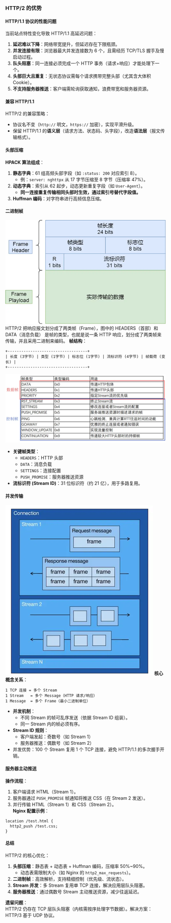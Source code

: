 

### HTTP/2 的优势  
#### HTTP/1.1 协议的性能问题  
当前站点特性变化导致 HTTP/1.1 高延迟问题：  
1. **延迟难以下降**：网络带宽提升，但延迟存在下限瓶颈。  
2. **并发连接有限**：浏览器最大并发连接数为 6 个，且需经历 TCP/TLS 握手及慢启动过程。  
3. **队头阻塞**：同一连接必须完成一个 HTTP 事务（请求+响应）才能处理下一个。  
4. **头部巨大且重复**：无状态协议需每个请求携带完整头部（尤其含大体积 Cookie）。  
5. **不支持服务器推送**：客户端需轮询获取通知，浪费带宽和服务器资源。  

#### 兼容 HTTP/1.1  
HTTP/2 的兼容策略：  
- 协议名不变（`http://` 明文，`https://` 加密），实现平滑升级。  
- 保留 HTTP/1.1 的**语义层**（请求方法、状态码、头字段），改造**语法层**（报文传输格式）。  

#### 头部压缩  
**HPACK 算法组成**：  
1. **静态字典**：61 组高频头部字段（如 `:status: 200` 对应索引 8）。  
   - 例：`server: nghttpx` 从 17 字节压缩至 8 字节（压缩率 47%）。  
2. **动态字典**：索引从 62 起步，动态更新重复字段（如 `User-Agent`）。  
   - **同一连接重复传输相同头部时生效，通过索引号替代字段值。**  
3. **Huffman 编码**：对字符串进行高频信息压缩。  

#### 二进制帧 
![alt text](../Image/二进制帧.png) 
HTTP/2 把响应报文划分成了两类帧（Frame），图中的 HEADERS（首部）和 DATA（消息负载） 是帧的类型，也就是说一条 HTTP 响应，划分成了两类帧来传输，并且采用二进制来编码。
**帧结构**：  
```plaintext
+-----------------------------------+  
| 长度 (3字节) | 类型 (1字节) | 标志位 (1字节) | 流标识符 (4字节) | 帧载荷 (变长) |  
+-----------------------------------+  
```  
![alt text](../Image/帧类型.png)
- **关键帧类型**：  
  - `HEADERS`：HTTP 头部  
  - `DATA`：消息负载  
  - `SETTINGS`：连接配置  
  - `PUSH_PROMISE`：服务器推送资源  
- **流标识符 (Stream ID)**：31 位标识符（约 21 亿），用于多路复用。  

#### 并发传输  
![alt text](../Image/stream.png)
**核心概念关系**：  
```  
1 TCP 连接 = 多个 Stream  
1 Stream   = 多个 Message（HTTP 请求/响应）  
1 Message  = 多个 Frame（最小二进制单位）  
```  
- **并发机制**：  
  - 不同 Stream 的帧可乱序发送（依据 Stream ID 组装）。  
  - 同一 Stream 内的帧必须有序。  
- **Stream ID 规则**：  
  - 客户端发起：奇数号（如 Stream 1）  
  - 服务器推送：偶数号（如 Stream 2）  
- 并发优势：100 个 Stream 复用 1 个 TCP 连接，避免 HTTP/1.1 的多次握手开销。  

#### 服务器主动推送  
**操作流程**：  
1. 客户端请求 HTML（Stream 1）。  
2. 服务器通过 `PUSH_PROMISE` 帧通知将推送 CSS（在 Stream 2 发送）。  
3. 并行传输 HTML（Stream 1）和 CSS（Stream 2）。  
**Nginx 配置示例**：  
```nginx  
location /test.html {  
  http2_push /test.css;  
}  
```  

#### 总结  
HTTP/2 的核心优化：  
1. **头部压缩**：静态表 + 动态表 + Huffman 编码，压缩率 50%~90%。  
   - 动态表需限制大小（如 Nginx 的 `http2_max_requests`）。  
2. **二进制帧**：高效解析，支持精细控制（优先级、流状态）。  
3. **Stream 并发**：多 Stream 复用单 TCP 连接，解决应用层队头阻塞。  
4. **服务器推送**：通过偶数号 Stream 主动推送资源，减少往返延迟。  

**遗留问题**：  
HTTP/2 仍存在 TCP 层队头阻塞（内核需按序处理字节数据）。解决方案：HTTP/3 基于 UDP 协议。  


